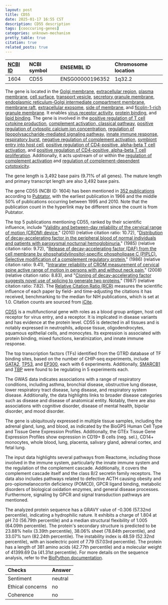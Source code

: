 ```yaml
---
layout: post
title: CD55
date: 2025-01-17 16:55 CST
description: CD55 description
tags: [cooccuring-genes]
categories: unknown-mechanism
pretty_table: true
citation: true
related_posts: true
---
```




| [NCBI ID](https://www.ncbi.nlm.nih.gov/gene/1604) | NCBI symbol | ENSEMBL ID | Chromosome location |
| :-------- | :------- | :-------- | :------- |
| 1604  | CD55 | ENSG00000196352 | 1q32.2 |



The gene is located in the [Golgi membrane](https://amigo.geneontology.org/amigo/term/GO:0000139), [extracellular region](https://amigo.geneontology.org/amigo/term/GO:0005576), [plasma membrane](https://amigo.geneontology.org/amigo/term/GO:0005886), [cell surface](https://amigo.geneontology.org/amigo/term/GO:0009986), [transport vesicle](https://amigo.geneontology.org/amigo/term/GO:0030133), [secretory granule membrane](https://amigo.geneontology.org/amigo/term/GO:0030667), [endoplasmic reticulum-Golgi intermediate compartment membrane](https://amigo.geneontology.org/amigo/term/GO:0033116), [membrane raft](https://amigo.geneontology.org/amigo/term/GO:0045121), [extracellular exosome](https://amigo.geneontology.org/amigo/term/GO:0070062), [side of membrane](https://amigo.geneontology.org/amigo/term/GO:0098552), and [ficolin-1-rich granule membrane](https://amigo.geneontology.org/amigo/term/GO:0101003). It enables [virus receptor activity](https://amigo.geneontology.org/amigo/term/GO:0001618), [protein binding](https://amigo.geneontology.org/amigo/term/GO:0005515), and [lipid binding](https://amigo.geneontology.org/amigo/term/GO:0008289). The gene is involved in the [positive regulation of T cell cytokine production](https://amigo.geneontology.org/amigo/term/GO:0002726), [complement activation, classical pathway](https://amigo.geneontology.org/amigo/term/GO:0006958), [positive regulation of cytosolic calcium ion concentration](https://amigo.geneontology.org/amigo/term/GO:0007204), [regulation of lipopolysaccharide-mediated signaling pathway](https://amigo.geneontology.org/amigo/term/GO:0031664), [innate immune response](https://amigo.geneontology.org/amigo/term/GO:0045087), [respiratory burst](https://amigo.geneontology.org/amigo/term/GO:0045730), [negative regulation of complement activation](https://amigo.geneontology.org/amigo/term/GO:0045916), [symbiont entry into host cell](https://amigo.geneontology.org/amigo/term/GO:0046718), [positive regulation of CD4-positive, alpha-beta T cell activation](https://amigo.geneontology.org/amigo/term/GO:2000516), and [positive regulation of CD4-positive, alpha-beta T cell proliferation](https://amigo.geneontology.org/amigo/term/GO:2000563). Additionally, it acts upstream of or within the [regulation of complement activation](https://amigo.geneontology.org/amigo/term/GO:0030449) and [regulation of complement-dependent cytotoxicity](https://amigo.geneontology.org/amigo/term/GO:1903659).


The gene length is 3,492 base pairs (9.71% of all genes). The mature length and primary transcript length are also 3,492 base pairs.


The gene CD55 (NCBI ID: 1604) has been mentioned in [352 publications](https://pubmed.ncbi.nlm.nih.gov/?term=%22CD55%22) according to [Pubtator](https://academic.oup.com/nar/article/47/W1/W587/5494727), with the earliest publication in 1966 and the middle 50% of publications occurring between 1995 and 2010. Note that the publication count in the hyperlink may be different since the count is from Pubtator.


The top 5 publications mentioning CD55, ranked by their scientific influence, include "[Validity and between-day reliability of the cervical range of motion (CROM) device.](https://pubmed.ncbi.nlm.nih.gov/20436238)" (2010) (relative citation ratio: 10.72), "[Distribution of decay-accelerating factor in the peripheral blood of normal individuals and patients with paroxysmal nocturnal hemoglobinuria.](https://pubmed.ncbi.nlm.nih.gov/2409211)" (1985) (relative citation ratio: 9.72), "[Release of decay-accelerating factor (DAF) from the cell membrane by phosphatidylinositol-specific phospholipase C (PIPLC). Selective modification of a complement regulatory protein.](https://pubmed.ncbi.nlm.nih.gov/2422313)" (1986) (relative citation ratio: 9.41), "[Intrarater reliability of CROM measurement of cervical spine active range of motion in persons with and without neck pain.](https://pubmed.ncbi.nlm.nih.gov/18827326)" (2008) (relative citation ratio: 8.83), and "[Cloning of decay-accelerating factor suggests novel use of splicing to generate two proteins.](https://pubmed.ncbi.nlm.nih.gov/2433596)" (1987) (relative citation ratio: 7.82). The [Relative Citation Ratio (RCR)](https://journals.plos.org/plosbiology/article?id=10.1371/journal.pbio.1002541) measures the scientific influence of each paper by field- and time-adjusting the citations it has received, benchmarking to the median for NIH publications, which is set at 1.0. Citation counts are sourced from [iCite](https://icite.od.nih.gov).


[CD55](https://www.proteinatlas.org/ENSG00000196352-CD55) is a multifunctional gene with roles as a blood group antigen, host cell receptor for virus entry, and a receptor. It is implicated in disease variants and has evidence at the protein level. CD55 is detected in all tissues and is notably expressed in neutrophils, adipose tissue, oligodendrocytes, squamous epithelial cells, and monocytes. Its expression is associated with protein binding, mixed functions, keratinization, and innate immune response.


The top transcription factors (TFs) identified from the GTRD database of TF binding sites, based on the number of CHIP-seq experiments, include [GATA2](https://www.ncbi.nlm.nih.gov/gene/2624), [TP53](https://www.ncbi.nlm.nih.gov/gene/7157), and [EP300](https://www.ncbi.nlm.nih.gov/gene/2033), each with 6 experiments. Additionally, [SMARCB1](https://www.ncbi.nlm.nih.gov/gene/6598) and [TBP](https://www.ncbi.nlm.nih.gov/gene/6908) were found to be regulating in 5 experiments each.



The GWAS data indicates associations with a range of respiratory conditions, including asthma, bronchial disease, obstructive lung disease, lower respiratory tract disease, lung disease, and respiratory system disease. Additionally, the data highlights links to broader disease categories such as disease and disease of anatomical entity. Notably, there are also associations with cognitive disorder, disease of mental health, bipolar disorder, and mood disorder.



The gene is ubiquitously expressed in multiple tissue samples, including the adrenal gland, lung, and blood, as indicated by the BioGPS Human Cell Type and Tissue Gene Expression Profiles. Additionally, the GTEx Tissue Gene Expression Profiles show expression in CD19+ B cells (neg. sel.), CD14+ monocytes, whole blood, lung, placenta, salivary gland, adrenal cortex, and fetal lung.


The input data highlights several pathways from Reactome, including those involved in the immune system, particularly the innate immune system and the regulation of the complement cascade. Additionally, it covers the complement cascade itself and the class B/2 secretin family receptors. The data also includes pathways related to defective ACTH causing obesity and pro-opiomelanocortin deficiency (POMCD), GPCR ligand binding, metabolic disorders of biological oxidation enzymes, and general disease processes. Furthermore, signaling by GPCR and signal transduction pathways are mentioned.



The analyzed protein sequence has a GRAVY value of -0.306 (57.32nd percentile), indicating a hydrophilic nature. It exhibits a charge of 1.804 at pH 7.0 (56.79th percentile) and a median structural flexibility of 1.005 (64.09th percentile). The protein's secondary structure is predicted to be 23.88% helix (3.39th percentile), 38.06% sheet (78.84th percentile), and 33.07% turn (82.24th percentile). The instability index is 48.59 (52.32nd percentile), with an isoelectric point of 7.79 (57.03rd percentile). The protein has a length of 381 amino acids (42.77th percentile) and a molecular weight of 41399.69 Da (41.31st percentile). For more details on the sequence analysis, refer to the [BioPython documentation](https://biopython.org/docs/1.75/api/Bio.SeqUtils.ProtParam.html).





| Checks    | Answer |
| :-------- | :------- |
| Sentiment  | neutral   |
| Ethical concerns | no     |
| Coherence    | no    |